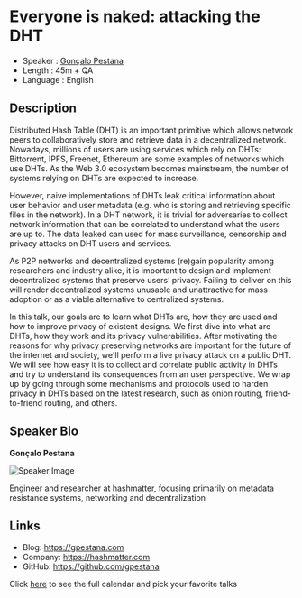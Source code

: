 Everyone is naked: attacking the DHT
=========================

* Speaker   : [Gonçalo Pestana](https://pixels.camp/gpestana)
* Length    : 45m + QA
* Language  : English

Description
-----------

Distributed Hash Table (DHT) is an important primitive which allows network
peers to collaboratively store and retrieve data in a decentralized
network. Nowadays, millions of users are using services which rely on DHTs:
Bittorrent, IPFS, Freenet, Ethereum are some examples of networks which use
DHTs. As the Web 3.0 ecosystem becomes mainstream, the number of systems relying 
on DHTs are expected to increase.

However, naive implementations of DHTs leak critical information about user behavior 
and user metadata (e.g. who is storing and retrieving specific files in the network). 
In a DHT network, it is trivial for adversaries to collect network information 
that can be correlated to understand what the users are up to. The data leaked 
can used for mass surveillance, censorship and privacy attacks on DHT users and
services.

As P2P networks and decentralized systems (re)gain popularity among researchers
and industry alike, it is important to design and implement decentralized 
systems that preserve users’ privacy. Failing to deliver on this will render 
decentralized systems unusable and unattractive for mass adoption or as a viable
alternative to centralized systems.

In this talk, our goals are to learn what DHTs are, how they are used and how to
improve privacy of existent designs. We first dive into what are DHTs, how they 
work and its privacy
vulnerabilities. After motivating the reasons for why privacy preserving networks
are important for the future of the internet and society, we'll perform a
live privacy attack on a public DHT. We will see how easy it is to collect and
correlate public activity in DHTs and try to understand its consequences from an
user perspective. We wrap up by going through some mechanisms and protocols used
to harden privacy in DHTs based on the latest research, such as onion routing,
friend-to-friend routing, and others.

Speaker Bio
-----------

**Gonçalo Pestana**

![Speaker Image](https://raw.githubusercontent.com/PixelsCamp/talks/master/img/goncalo_pestana.jpg)

Engineer and researcher at hashmatter, focusing primarily on metadata resistance systems, networking and decentralization

Links
-----

* Blog: https://gpestana.com
* Company: https://hashmatter.com
* GitHub: https://github.com/gpestana

Click [here][1] to see the full calendar and pick your favorite talks

[1]: https://pixels.camp/schedule/
